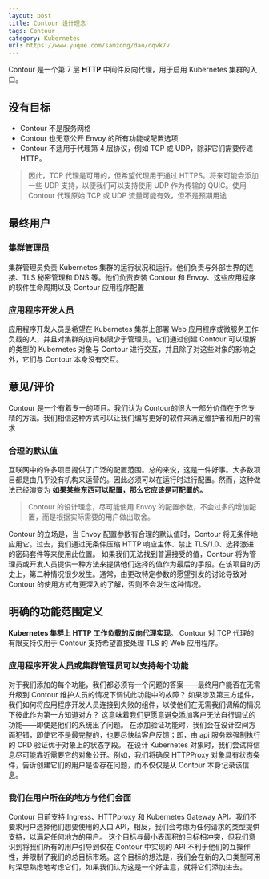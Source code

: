 ```yaml
---
layout: post
title: Contour 设计理念
tags: Contour
category: Kubernetes
url: https://www.yuque.com/samzong/dao/dqvk7v
---
```


Contour 是一个第 7 层 **HTTP** 中间件反向代理，用于启用 Kubernetes 集群的入口。

## 没有目标

- Contour 不是服务网格
- Contour 也无意公开 Envoy 的所有功能或配置选项
- Contour 不适用于代理第 4 层协议，例如 TCP 或 UDP，除非它们需要传递 HTTP。

> 因此，TCP 代理是可用的，但希望代理用于通过 HTTPS。将来可能会添加一些 UDP 支持，以便我们可以支持使用 UDP 作为传输的 QUIC。使用 Contour 代理原始 TCP 或 UDP 流量可能有效，但不是预期用途

## 最终用户

### 集群管理员

集群管理员负责 Kubernetes 集群的运行状况和运行。他们负责与外部世界的连接、TLS 秘密管理和 DNS 等。他们负责安装 Contour 和 Envoy、这些应用程序的软件生命周期以及 Contour 应用程序配置

### 应用程序开发人员

应用程序开发人员是希望在 Kubernetes 集群上部署 Web 应用程序或微服务工作负载的人，并且对集群的访问权限少于管理员。它们通过创建 Contour 可以理解的类型的 Kubernetes 对象与 Contour 进行交互，并且除了对这些对象的影响之外，它们与 Contour 本身没有交互。

## 意见/评价

Contour 是一个有着专一的项目。我们认为 Contour的很大一部分价值在于它专精的方法。我们相信这种方式可以让我们编写更好的软件来满足维护者和用户的需求

### 合理的默认值

互联网中的许多项目提供了广泛的配置范围。总的来说，这是一件好事。大多数项目都是由几乎没有机构来运营的。因此必须可以在运行时进行配置。然而，这种做法已经演变为 **如果某些东西可以配置，那么它应该是可配置的。**

> Contour 的设计理念，尽可能使用 Envoy 的配置参数，不会过多的增加配置，而是根据实际需要的用户做出取舍。

Contour 的立场是，当 Envoy 配置参数有合理的默认值时，Contour 将无条件地应用它。过去，我们通过无条件压缩 HTTP 响应主体、禁止 TLS/1.0、选择激进的密码套件等来使用此位置。
如果我们无法找到普遍接受的值，Contour 将为管理员或开发人员提供一种方法来提供他们选择的值作为最后的手段。在该项目的历史上，第二种情况很少发生。通常，由更改特定参数的愿望引发的讨论导致对 Contour 的使用方式有更深入的了解，否则不会发生这种情况。

## 明确的功能范围定义

**Kubernetes 集群上 HTTP 工作负载的反向代理实现**。 Contour 对 TCP 代理的有限支持仅用于 Contour 支持希望直接处理 TLS 的 Web 应用程序。

### 应用程序开发人员或集群管理员可以支持每个功能

对于我们添加的每个功能，我们都必须有一个问题的答案——最终用户能否在无需升级到 Contour 维护人员的情况下调试此功能中的故障？
如果涉及第三方组件，我们如何将应用程序开发人员连接到失败的组件，以使他们在无需我们调解的情况下彼此作为第一方知道对方？
这意味着我们更愿意避免添加客户无法自行调试的功能——即使是他们的系统出了问题。
在添加验证功能时，我们会在设计空间方面犯错，即使它不是最完整的，也要尽快给客户反馈；即，由 api 服务器强制执行的 CRD 验证优于对象上的状态字段。
在设计 Kubernetes 对象时，我们尝试将信息尽可能靠近需要它的对象公开。例如，我们将确保 HTTPProxy 对象具有状态条件，告诉创建它们的用户是否存在问题，而不仅仅是从 Contour 本身记录该信息。

### 我们在用户所在的地方与他们会面

Contour 目前支持 Ingress、HTTPproxy 和 Kubernetes Gateway API。我们不要求用户选择他们想要使用的入口 API，相反，我们会考虑为任何请求的类型提供支持，以满足任何地方的用户。
这个目标与最小表面积的目标相冲突，但我们意识到将我们所有的用户引导到仅在 Contour 中实现的 API 不利于他们的互操作性，并限制了我们的总目标市场。这个目标的想法是，我们会在新的入口类型可用时深思熟虑地考虑它们，如果我们认为这是一个好主意，就将它们添加进去。

